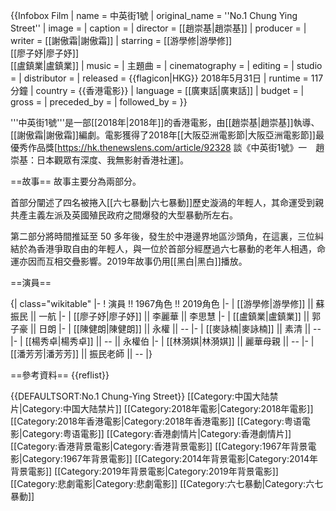 {{Infobox Film
| name             = 中英街1號
| original_name    = ''No.1 Chung Ying Street''
| image            = 
| caption          = 
| director         = [[趙崇基|趙崇基]]
| producer         = 
| writer           = [[謝傲霜|謝傲霜]]
| starring         = [[游學修|游學修]]<br />[[廖子妤|廖子妤]]<br />[[盧鎮業|盧鎮業]]
| music            = 
| 主題曲           = 
| cinematography   = 
| editing          = 
| studio           = 
| distributor      = 
| released         = {{flagicon|HKG}} 2018年5月31日
| runtime          = 117分鐘
| country          = {{香港電影}}
| language         = [[廣東話|廣東話]]
| budget           = 
| gross            = 
| preceded_by     = 
| followed_by      =
}}

'''中英街1號'''是一部[[2018年|2018年]]的香港電影，由[[趙崇基|趙崇基]]執導、[[謝傲霜|謝傲霜]]編劇。電影獲得了2018年[[大阪亞洲電影節|大阪亞洲電影節]]最優秀作品獎<ref>[https://hk.thenewslens.com/article/92328 談《中英街1號》一　趙崇基：日本觀眾有深度、我無影射香港社運]</ref>。

==故事==
故事主要分為兩部分。

首部分闡述了四名被捲入[[六七暴動|六七暴動]]歷史漩渦的年輕人，其命運受到親共產主義左派及英國殖民政府之間爆發的大型暴動所左右。 

第二部分將時間推延至 50 多年後，發生於中港邊界地區沙頭角，在這裏，三位糾結於為香港爭取自由的年輕人，與一位於首部分經歷過六七暴動的老年人相遇，命運亦因而互相交疊影響。2019年故事仍用[[黑白|黑白]]播放。

==演員==

{| class="wikitable"
|-
! 演員 !! 1967角色 !! 2019角色
|-
| [[游學修|游學修]] || 蘇振民 || 一航
|-
| [[廖子妤|廖子妤]] || 李麗華 || 李思慧
|-
| [[盧鎮業|盧鎮業]] || 郭子豪 || 日朗
|-
| [[陳健朗|陳健朗]] || 永權 || --
|-
| [[麥詠楠|麥詠楠]] || 素清 || --
|-
| [[楊秀卓|楊秀卓]] || -- || 永權伯
|-
| [[林漪娸|林漪娸]] || 麗華母親 || --
|-
| [[潘芳芳|潘芳芳]] || 振民老師 || --
|}

==參考資料==
{{reflist}}

{{DEFAULTSORT:No.1 Chung-Ying Street}}
[[Category:中国大陆禁片|Category:中国大陆禁片]]
[[Category:2018年電影|Category:2018年電影]]
[[Category:2018年香港電影|Category:2018年香港電影]]
[[Category:粤语電影|Category:粤语電影]]
[[Category:香港劇情片|Category:香港劇情片]]
[[Category:香港背景電影|Category:香港背景電影]]
[[Category:1967年背景電影|Category:1967年背景電影]]
[[Category:2014年背景電影|Category:2014年背景電影]]
[[Category:2019年背景電影|Category:2019年背景電影]]
[[Category:悲劇電影|Category:悲劇電影]]
[[Category:六七暴動|Category:六七暴動]]